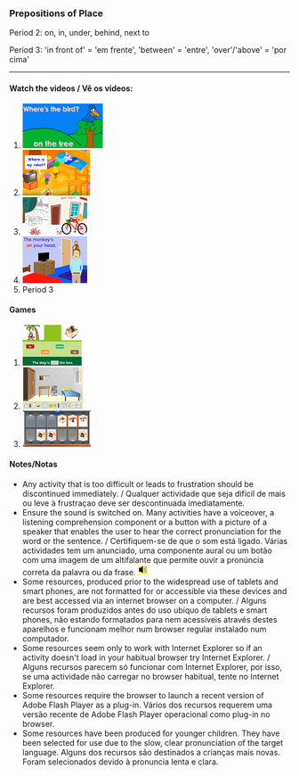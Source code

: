 ### Prepositions of Place 
Period 2: on, in, under, behind, next to  

Period 3: 'in front of' = 'em frente', 'between' = 'entre', 'over'/'above' = 'por cima'

***

#### Watch the videos / Vê os vídeos:

1. [![mlpp](/images/mlpp.png)](https://www.youtube.com/watch?v=8F0NYBBKczM)
2. [![fvpp](/images/fvpp.PNG)](https://www.youtube.com/watch?v=YI6VAsGlk7U)
3. [![sampp](/images/sampp.PNG)](https://www.youtube.com/watch?v=BjFZbns1ZR0)
4. [![ktvpp](/images/ktvpp.png)](https://www.youtube.com/watch?v=idJYhjGyWTU)
5. Period 3 

<!--- [![ktvpp](/images/ktvpp.png)](https://www.youtube.com/watch?v=xERTESWbqhU) -->

#### Games

1. [![smpp](/images/smpp.png)](https://www.eslgamesplus.com/prepositions-of-place-esl-fun-game-online-grammar-practice/)
2. [![efgpp](/images/efgpp.PNG)](https://englishflashgames.blogspot.pt/2008/06/prepositions-of-place-game.html)
3. [![ppme](/images/ppme.png)](http://eslgamesworld.com/members/games/grammar/memory%20game/prepositions%20of%20place/prepositions.html)

#### Notes/Notas
* Any activity that is too difficult or leads to frustration should be discontinued immediately. / Qualquer actividade que seja difícil de mais ou leve à frustraçao deve ser descontinuada imediatamente.
* Ensure the sound is switched on. Many activities have a voiceover, a listening comprehension component or a button with a picture of a speaker that enables the user to hear the correct pronunciation for the word or the sentence. / Certifiquem-se de que o som está ligado. Várias actividades tem um anunciado, uma componente aural ou um botão com uma imagem de um altifalante que permite ouvir a pronúncia correta da palavra ou da frase. ![spkr2](/images/spkr2.PNG)
* Some resources, produced prior to the widespread use of tablets and smart phones, are not formatted for or accessible via these devices and are best accessed via an internet browser on a computer. / Alguns recursos foram produzidos antes do uso ubíquo de tablets e smart phones, não estando formatados para nem acessíveis através destes aparelhos e funcionam melhor num browser regular instalado num computador.
* Some resources seem only to work with Internet Explorer so if an activity doesn't load in your habitual browser try Internet Explorer. / Alguns recursos parecem só funcionar com Internet Explorer, por isso, se uma actividade não carregar no browser habitual, tente no Internet Explorer.
* Some resources require the browser to launch a recent version of Adobe Flash Player as a plug-in. Vários dos recursos requerem uma versão recente de Adobe Flash Player operacional como plug-in no browser.
* Some resources have been produced for younger children. They have been selected for use due to the slow, clear pronunciation of the target language. Alguns dos recursos são destinados a crianças mais novas. Foram selecionados devido à pronuncia lenta e clara.

